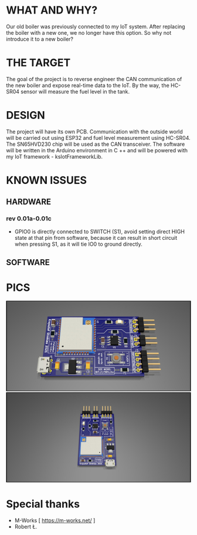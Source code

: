 # WHAT AND WHY?

Our old boiler was previously connected to my IoT system. After replacing the boiler with a new one, we no longer have this option. So why not introduce it to a new boiler?

# THE TARGET

The goal of the project is to reverse engineer the CAN communication of the new boiler and expose real-time data to the IoT. By the way, the HC-SR04 sensor will measure the fuel level in the tank.

# DESIGN

The project will have its own PCB. Communication with the outside world will be carried out using ESP32 and fuel level measurement using HC-SR04. The SN65HVD230 chip will be used as the CAN transceiver. The software will be written in the Arduino environment in C ++ and will be powered with my IoT framework - ksIotFrameworkLib.

# KNOWN ISSUES

## HARDWARE

### rev 0.01a-0.01c
- GPIO0 is directly connected to SWITCH (S1), avoid setting direct HIGH state at that pin from software, because it can result in short circuit when pressing S1, as it will tie IO0 to ground directly.


## SOFTWARE

# PICS
![Board design top](renders/PelletMon.jpg "Board design top")
![Board design right](renders/PelletMon2.jpg "Board design right")

# Special thanks
- M-Works [ https://m-works.net/ ]
- Robert Ł.
